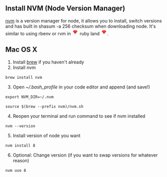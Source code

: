 ## Install NVM (Node Version Manager)

[nvm](https://github.com/creationix/nvm) is a version manager for node, it allows you to install, switch versions and has built in shasum -a 256 checksum when downloading node. It's similar to using rbenv or rvm in ![ruby icon](/assets/images/ruby-icn.png) ruby land ![ruby icon](/assets/images/ruby-icn.png).

## Mac OS X

1. Install [brew](https://brew.sh/) if you haven't already
2. Install nvm
  ```
  brew install nvm
  ```
3. Open *~/.bash_profile* in your code editor and append (and save!)
  ```
  export NVM_DIR=~/.nvm
  ```
  ```
  source $(brew --prefix nvm)/nvm.sh
  ```
4. Reopen your terminal and run command to see if nvm installed
  ```
  nvm --version
  ```
5. Install version of node you want
  ```
  nvm install 8
  ```
6. Optional: Change version (if you want to swap versions for whatever reason)
  ```
  nvm use 8
  ```
